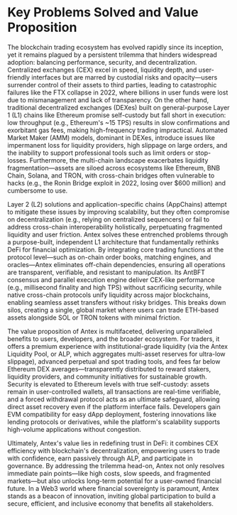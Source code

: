 # Key Problems Solved and Value Proposition

The blockchain trading ecosystem has evolved rapidly since its inception, yet it remains plagued by a persistent trilemma that hinders widespread adoption: balancing performance, security, and decentralization. Centralized exchanges (CEX) excel in speed, liquidity depth, and user-friendly interfaces but are marred by custodial risks and opacity—users surrender control of their assets to third parties, leading to catastrophic failures like the FTX collapse in 2022, where billions in user funds were lost due to mismanagement and lack of transparency. On the other hand, traditional decentralized exchanges (DEXes) built on general-purpose Layer 1 (L1) chains like Ethereum promise self-custody but fall short in execution: low throughput (e.g., Ethereum's \~15 TPS) results in slow confirmations and exorbitant gas fees, making high-frequency trading impractical. Automated Market Maker (AMM) models, dominant in DEXes, introduce issues like impermanent loss for liquidity providers, high slippage on large orders, and the inability to support professional tools such as limit orders or stop-losses. Furthermore, the multi-chain landscape exacerbates liquidity fragmentation—assets are siloed across ecosystems like Ethereum, BNB Chain, Solana, and TRON, with cross-chain bridges often vulnerable to hacks (e.g., the Ronin Bridge exploit in 2022, losing over $600 million) and cumbersome to use.

Layer 2 (L2) solutions and application-specific chains (AppChains) attempt to mitigate these issues by improving scalability, but they often compromise on decentralization (e.g., relying on centralized sequencers) or fail to address cross-chain interoperability holistically, perpetuating fragmented liquidity and user friction. Antex solves these entrenched problems through a purpose-built, independent L1 architecture that fundamentally rethinks DeFi for financial optimization. By integrating core trading functions at the protocol level—such as on-chain order books, matching engines, and oracles—Antex eliminates off-chain dependencies, ensuring all operations are transparent, verifiable, and resistant to manipulation. Its AntBFT consensus and parallel execution engine deliver CEX-like performance (e.g., millisecond finality and high TPS) without sacrificing security, while native cross-chain protocols unify liquidity across major blockchains, enabling seamless asset transfers without risky bridges. This breaks down silos, creating a single, global market where users can trade ETH-based assets alongside SOL or TRON tokens with minimal friction.

The value proposition of Antex is multifaceted, delivering unparalleled benefits to users, developers, and the broader ecosystem. For traders, it offers a premium experience with institutional-grade liquidity (via the Antex Liquidity Pool, or ALP, which aggregates multi-asset reserves for ultra-low slippage), advanced perpetual and spot trading tools, and fees far below Ethereum DEX averages—transparently distributed to reward stakers, liquidity providers, and community initiatives for sustainable growth. Security is elevated to Ethereum levels with true self-custody: assets remain in user-controlled wallets, all transactions are real-time verifiable, and a forced withdrawal protocol acts as an ultimate safeguard, allowing direct asset recovery even if the platform interface fails. Developers gain EVM compatibility for easy dApp deployment, fostering innovations like lending protocols or derivatives, while the platform's scalability supports high-volume applications without congestion.

Ultimately, Antex's value lies in redefining trust in DeFi: it combines CEX efficiency with blockchain's decentralization, empowering users to trade with confidence, earn passively through ALP, and participate in governance. By addressing the trilemma head-on, Antex not only resolves immediate pain points—like high costs, slow speeds, and fragmented markets—but also unlocks long-term potential for a user-owned financial future. In a Web3 world where financial sovereignty is paramount, Antex stands as a beacon of innovation, inviting global participation to build a secure, efficient, and inclusive economy that benefits all stakeholders.
